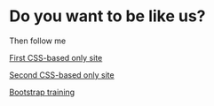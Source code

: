 

# Do you want to be like us?
Then follow me

[First CSS-based only site](https://wewannabefree.github.io/homework/ "Lesson 1")


[Second CSS-based only site](https://wewannabefree.github.io/homework_2/ "Lesson 2")


[Bootstrap training](https://wewannabefree.github.io/homework_3/ "Lesson 3")
